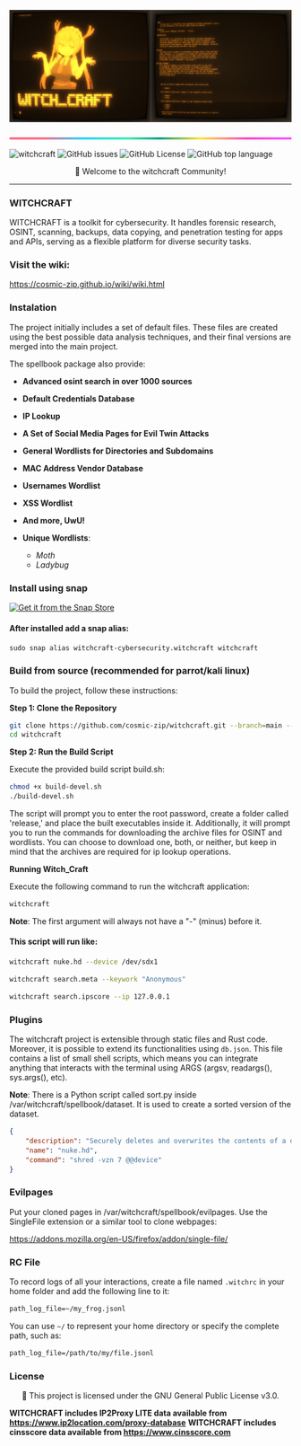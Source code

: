 ![banner](docs/documentation/media_kit/splited.png)

![banner](docs/documentation/images/lineBar.png)

![witchcraft](https://img.shields.io/github/actions/workflow/status/cosmic-zip/witchcraft/witchcraft.yml)
![GitHub issues](https://img.shields.io/github/issues/cosmic-zip/witchcraft)
![GitHub License](https://img.shields.io/github/license/cosmic-zip/witchcraft)
![GitHub top language](https://img.shields.io/github/languages/top/cosmic-zip/witchcraft)

<p align="center">
  🎉 Welcome to the witchcraft Community!
</p>

---

### WITCHCRAFT

WITCHCRAFT is a toolkit for cybersecurity. It handles forensic research, OSINT, scanning, backups, data copying, and penetration testing for apps and APIs, serving as a flexible platform for diverse security tasks.

### Visit the wiki:

https://cosmic-zip.github.io/wiki/wiki.html

### Instalation

The project initially includes a set of default files. These files
are created using the best possible data analysis techniques, and
their final versions are merged into the main project.

The spellbook package also provide:

-   **Advanced osint search in over 1000 sources**
-   **Default Credentials Database**
-   **IP Lookup**
-   **A Set of Social Media Pages for Evil Twin Attacks**
-   **General Wordlists for Directories and Subdomains**
-   **MAC Address Vendor Database**
-   **Usernames Wordlist**
-   **XSS Wordlist**
-   **And more, UwU!**

-   **Unique Wordlists**:

    -   _Moth_
    -   _Ladybug_

### Install using snap

<p class=center>
  <a href="https://snapcraft.io/witchcraft-cybersecurity">
    <img alt="Get it from the Snap Store" src="https://snapcraft.io/static/images/badges/en/snap-store-black.svg" />
  </a>
</p>

#### After installed add a snap alias:

```console
sudo snap alias witchcraft-cybersecurity.witchcraft witchcraft
```

### Build from source (recommended for parrot/kali linux)

To build the project, follow these instructions:

**Step 1: Clone the Repository**

```bash
git clone https://github.com/cosmic-zip/witchcraft.git --branch=main --depth 1
cd witchcraft
```

**Step 2: Run the Build Script**

Execute the provided build script build.sh:

```bash
chmod +x build-devel.sh
./build-devel.sh
```

The script will prompt you to enter the root password, create a folder called 'release,' and place the built executables inside it. Additionally, it will prompt you to run the commands for downloading the archive files for OSINT and wordlists. You can choose to download one, both, or neither, but keep in mind that the archives are required for ip lookup operations.

**Running Witch_Craft**

Execute the following command to run the witchcraft application:

```bash
witchcraft
```

**Note**: The first argument will always not have a "-" (minus) before it.

#### This script will run like:

```bash
witchcraft nuke.hd --device /dev/sdx1
```

```bash
witchcraft search.meta --keywork "Anonymous"
```

```bash
witchcraft search.ipscore --ip 127.0.0.1
```

### Plugins

The witchcraft project is extensible through static files and Rust code. Moreover, it is possible to extend its functionalities using `db.json`. This file contains a list of small shell scripts, which means you can integrate anything that interacts with the terminal using ARGS (argsv, readargs(), sys.args(), etc).

**Note**: There is a Python script called sort.py inside /var/witchcraft/spellbook/dataset. It is used to create a sorted version of the dataset.

```json
{
    "description": "Securely deletes and overwrites the contents of a device seven times",
    "name": "nuke.hd",
    "command": "shred -vzn 7 @@device"
}
```

### Evilpages

Put your cloned pages in /var/witchcraft/spellbook/evilpages. Use the SingleFile extension or a similar tool to clone webpages:

https://addons.mozilla.org/en-US/firefox/addon/single-file/

### RC File

To record logs of all your interactions, create a file named `.witchrc` in your home folder and add the following line to it:

```txt
path_log_file=~/my_frog.jsonl
```

You can use `~/` to represent your home directory or specify the complete path, such as:

```txt
path_log_file=/path/to/my/file.jsonl
```

### License

<p align="center">
  🎉 This project is licensed under the GNU General Public License v3.0.
</p>

**WITCHCRAFT includes IP2Proxy LITE data available from https://www.ip2location.com/proxy-database**
**WITCHCRAFT includes cinsscore data available from https://www.cinsscore.com**
